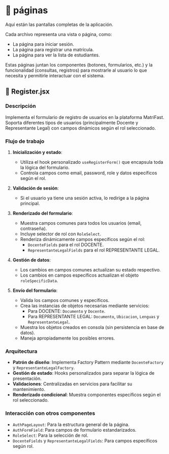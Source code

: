 # 📁 páginas

Aquí están las pantallas completas de la aplicación.

Cada archivo representa una vista o página, como:

- La página para iniciar sesión.
- La página para registrar una matrícula.
- La página para ver la lista de estudiantes.

Estas páginas juntan los componentes (botones, formularios, etc.) y la funcionalidad (consultas, registros) para mostrarle al usuario lo que necesita y permitirle interactuar con el sistema.

## 📄 Register.jsx

### Descripción
Implementa el formulario de registro de usuarios en la plataforma MatriFast. Soporta diferentes tipos de usuarios (principalmente Docente y Representante Legal) con campos dinámicos según el rol seleccionado.

### Flujo de trabajo

1. **Inicialización y estado**:
   - Utiliza el hook personalizado `useRegisterForm()` que encapsula toda la lógica del formulario.
   - Controla campos como email, password, role y datos específicos según el rol.

2. **Validación de sesión**:
   - Si el usuario ya tiene una sesión activa, lo redirige a la página principal.

3. **Renderizado del formulario**:
   - Muestra campos comunes para todos los usuarios (email, contraseña).
   - Incluye selector de rol con `RoleSelect`.
   - Renderiza dinámicamente campos específicos según el rol:
     - `DocenteFields` para el rol DOCENTE.
     - `RepresentanteLegalFields` para el rol REPRESENTANTE LEGAL.

4. **Gestión de datos**:
   - Los cambios en campos comunes actualizan su estado respectivo.
   - Los cambios en campos específicos actualizan el objeto `roleSpecificData`.

5. **Envío del formulario**:
   - Valida los campos comunes y específicos.
   - Crea las instancias de objetos necesarias mediante servicios:
     - Para DOCENTE: `Documento` y `Docente`.
     - Para REPRESENTANTE LEGAL: `Documento`, `Ubicacion`, `Lenguas` y `RepresentanteLegal`.
   - Muestra los objetos creados en consola (sin persistencia en base de datos).
   - Maneja apropiadamente los posibles errores.

### Arquitectura

- **Patrón de diseño**: Implementa Factory Pattern mediante `DocenteFactory` y `RepresentanteLegalFactory`.
- **Gestión de estado**: Hooks personalizados para separar la lógica de presentación.
- **Validaciones**: Centralizadas en servicios para facilitar su mantenimiento.
- **Renderizado condicional**: Muestra componentes específicos según el rol seleccionado.

### Interacción con otros componentes

- `AuthPageLayout`: Para la estructura general de la página.
- `AuthFormField`: Para campos de formulario estandarizados.
- `RoleSelect`: Para la selección de rol.
- `DocenteFields` y `RepresentanteLegalFields`: Para campos específicos según rol.
